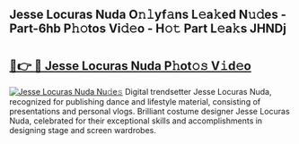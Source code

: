 ## Jesse Locuras Nuda O𝚗𝚕yf𝚊ns L𝚎a𝚔ed N𝚞𝚍es - Part-6hb P𝚑𝚘tos Vi𝚍𝚎o - H𝚘𝚝 Part L𝚎a𝚔s JHNDj

# <h2><a href="http://kf2397.oniu.top/?m=Jesse+Locuras+Nuda">🔗👉 🔴 Jesse Locuras Nuda P𝚑ot𝚘𝚜 V𝚒d𝚎o</a></h2>

[![Jesse Locuras Nuda Nu𝚍e𝚜](https://i.imgur.com/0qMVB7G.gif)](http://kf2397.oniu.top/?m=Jesse+Locuras+Nuda)
Digital trendsetter Jesse Locuras Nuda, recognized for publishing dance and lifestyle material, consisting of presentations and personal vlogs. Brilliant costume designer Jesse Locuras Nuda, celebrated for their exceptional skills and accomplishments in designing stage and screen wardrobes.  
